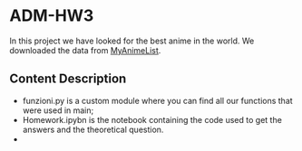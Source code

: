 # ADM-HW3

In this project we have looked for the best anime in the world. We downloaded the data from [MyAnimeList](https://myanimelist.net/).

## Content Description
- funzioni.py is a custom module where you can find all our functions that were used in main;
- Homework.ipybn is the notebook containing the code used to get the answers and the theoretical question.
-  

